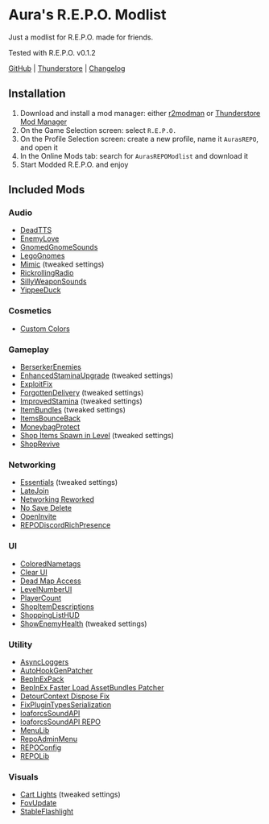 # Aura's R.E.P.O. Modlist

Just a modlist for R.E.P.O. made for friends.

Tested with R.E.P.O. v0.1.2

[GitHub](https://github.com/GroundAura/Auras_REPO_Modlist) | [Thunderstore](https://thunderstore.io/c/repo/p/GroundAura/AurasREPOModlist/) | [Changelog](https://thunderstore.io/c/repo/p/GroundAura/AurasREPOModlist/changelog/)

## Installation

1. Download and install a mod manager: either [r2modman](https://thunderstore.io/c/repo/p/ebkr/r2modman/) or [Thunderstore Mod Manager](https://www.overwolf.com/app/Thunderstore-Thunderstore_Mod_Manager)
2. On the Game Selection screen: select `R.E.P.O.`
3. On the Profile Selection screen: create a new profile, name it `AurasREPO`, and open it
4. In the Online Mods tab: search for `AurasREPOModlist` and download it
5. Start Modded R.E.P.O. and enjoy

## Included Mods

### Audio

- [DeadTTS](https://thunderstore.io/c/repo/p/flipf17/DeadTTS/)
- [EnemyLove](https://thunderstore.io/c/repo/p/sunryze/EnemyLove/)
- [GnomedGnomeSounds](https://thunderstore.io/c/repo/p/JacuJ/GnomedGnomeSounds/)
- [LegoGnomes](https://thunderstore.io/c/repo/p/ColtG5/LegoGnomes/)
- [Mimic](https://thunderstore.io/c/repo/p/eth9n/Mimic/) (tweaked settings)
- [RickrollingRadio](https://thunderstore.io/c/repo/p/LanguidRat/RickrollingRadio/)
- [SillyWeaponSounds](https://thunderstore.io/c/repo/p/JacuJ/SillyWeaponSounds/)
- [YippeeDuck](https://thunderstore.io/c/repo/p/SteamBlizzard/YippeeDuck/)

### Cosmetics

- [Custom Colors](https://thunderstore.io/c/repo/p/x753_REPO/CustomColors/)

### Gameplay

- [BerserkerEnemies](https://thunderstore.io/c/repo/p/FNKT_Labs/BerserkerEnemies/)
- [EnhancedStaminaUpgrade](https://thunderstore.io/c/repo/p/Traktool/EnhancedStaminaUpgrade/) (tweaked settings)
- [ExploitFix](https://thunderstore.io/c/repo/p/Enchanted_Games/ExploitFix/)
- [ForgottenDelivery](https://thunderstore.io/c/repo/p/eXish/ForgottenDelivery/) (tweaked settings)
- [ImprovedStamina](https://thunderstore.io/c/repo/p/Flopper/ImprovedStamina/) (tweaked settings)
- [ItemBundles](https://thunderstore.io/c/repo/p/SeroRonin/ItemBundles/) (tweaked settings)
- [ItemsBounceBack](https://thunderstore.io/c/repo/p/SeroRonin/ItemsBounceBack/)
- [MoneybagProtect](https://thunderstore.io/c/repo/p/amcdev/MoneybagProtect/)
- [Shop Items Spawn in Level](https://thunderstore.io/c/repo/p/itsUndefined/Shop_Items_Spawn_in_Level/) (tweaked settings)
- [ShopRevive](https://thunderstore.io/c/repo/p/heuracorp/ShopRevive/)

### Networking

- [Essentials](https://thunderstore.io/c/repo/p/CCarrMcMahon/Essentials/) (tweaked settings)
- [LateJoin](https://thunderstore.io/c/repo/p/Rebateman/LateJoin/)
- [Networking Reworked](https://thunderstore.io/c/repo/p/readthisifbad/NetworkingReworked/)
- [No Save Delete](https://thunderstore.io/c/repo/p/PxntxrezStudio/No_Save_Delete/)
- [OpenInvite](https://thunderstore.io/c/repo/p/linkoid/OpenInvite/)
- [REPODiscordRichPresence](https://thunderstore.io/c/repo/p/Tolian/REPODiscordRichPresence/)

### UI

- [ColoredNametags](https://thunderstore.io/c/repo/p/zombieseatflesh7/ColoredNametags/)
- [Clear UI](https://thunderstore.io/c/repo/p/soundedsquash/Clear_UI/)
- [Dead Map Access](https://thunderstore.io/c/repo/p/SaturnKai/Dead_Map_Access/)
- [LevelNumberUI](https://thunderstore.io/c/repo/p/ironbean/LevelNumberUI/)
- [PlayerCount](https://thunderstore.io/c/repo/p/nickklmao/PlayerCount/)
- [ShopItemDescriptions](https://thunderstore.io/c/repo/p/Ronneberg/ShopItemDescriptions/)
- [ShoppingListHUD](https://thunderstore.io/c/repo/p/khalliv/ShoppingListHUD/)
- [ShowEnemyHealth](https://thunderstore.io/c/repo/p/Rozza/ShowEnemyHealth/) (tweaked settings)

### Utility

- [AsyncLoggers](https://thunderstore.io/c/repo/p/mattymatty/AsyncLoggers/)
- [AutoHookGenPatcher](https://thunderstore.io/c/repo/p/Hamunii/AutoHookGenPatcher/)
- [BepInExPack](https://thunderstore.io/c/repo/p/BepInEx/BepInExPack/)
- [BepInEx Faster Load AssetBundles Patcher](https://thunderstore.io/c/repo/p/DiFFoZ/BepInEx_Faster_Load_AssetBundles_Patcher/)
- [DetourContext Dispose Fix](https://thunderstore.io/c/repo/p/Hamunii/DetourContext_Dispose_Fix/)
- [FixPluginTypesSerialization](https://thunderstore.io/c/repo/p/DaXcess/FixPluginTypesSerialization/)
- [loaforcsSoundAPI](https://thunderstore.io/c/repo/p/loaforc/loaforcsSoundAPI/)
- [loaforcsSoundAPI REPO](https://thunderstore.io/c/repo/p/loaforc/loaforcsSoundAPI_REPO/)
- [MenuLib](https://thunderstore.io/c/repo/p/nickklmao/MenuLib/)
- [RepoAdminMenu](https://thunderstore.io/c/repo/p/proferabg/RepoAdminMenu/)
- [REPOConfig](https://thunderstore.io/c/repo/p/nickklmao/REPOConfig/)
- [REPOLib](https://thunderstore.io/c/repo/p/Zehs/REPOLib/)

### Visuals

- [Cart Lights](https://thunderstore.io/c/repo/p/MelanieMelicious/Cart_Lights_MelanieMelicious/) (tweaked settings)
- [FovUpdate](https://thunderstore.io/c/repo/p/darmuh/FovUpdate/)
- [StableFlashlight](https://thunderstore.io/c/repo/p/linkoid/StableFlashlight/)
